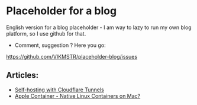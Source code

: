 # Placeholder for a blog

English version for a blog placeholder - I am way to lazy to run my own blog platform, so I use github for that.

* Comment, suggestion ?
Here you go:

https://github.com/VIKMSTR/placeholder-blog/issues

## Articles:

* [Self-hosting with Cloudflare Tunnels](./Hosting-with-Cloudflare.md)
* [Apple Container - Native Linux Containers on Mac?](./Containers-macos.md)
